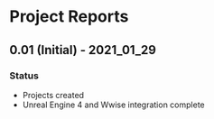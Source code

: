 # Project Reports

## 0.01 \(Initial\) - 2021\_01\_29

### Status

* Projects created
* Unreal Engine 4 and Wwise integration complete



